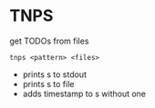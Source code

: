 # TNPS
get TODOs from files

```
tnps <pattern> <files>
```

- prints <pattern>s to stdout
- prints <pattern>s to file
- adds timestamp to <pattern>s without one
